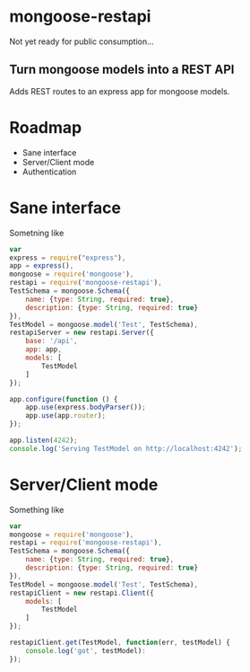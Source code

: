mongoose-restapi
================

Not yet ready for public consumption...

Turn mongoose models into a REST API
------------------------------------

Adds REST routes to an express app for mongoose models.

Roadmap
=======

- Sane interface
- Server/Client mode
- Authentication

Sane interface
==============

Sometning like

```javascript
var
express = require("express"),
app = express(),
mongoose = require('mongoose'),
restapi = require('mongoose-restapi'),
TestSchema = mongoose.Schema({
	name: {type: String, required: true},
	description: {type: String, required: true}
}),
TestModel = mongoose.model('Test', TestSchema),
restapiServer = new restapi.Server({
	base: '/api',
	app: app,
	models: [
		TestModel
	]
});

app.configure(function () {
	app.use(express.bodyParser());
	app.use(app.router);
});

app.listen(4242);
console.log('Serving TestModel on http://localhost:4242');
```

Server/Client mode
==================

Something like

```javascript
var
mongoose = require('mongoose'),
restapi = require('mongoose-restapi'),
TestSchema = mongoose.Schema({
	name: {type: String, required: true},
	description: {type: String, required: true}
}),
TestModel = mongoose.model('Test', TestSchema),
restapiClient = new restapi.Client({
	models: [
		TestModel
	]
});

restapiClient.get(TestModel, function(err, testModel) {
	console.log('got', testModel):
});
```